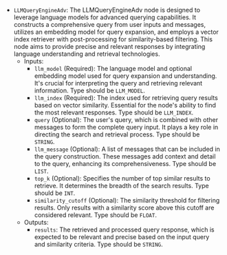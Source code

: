 - `LLMQueryEngineAdv`: The LLMQueryEngineAdv node is designed to leverage language models for advanced querying capabilities. It constructs a comprehensive query from user inputs and messages, utilizes an embedding model for query expansion, and employs a vector index retriever with post-processing for similarity-based filtering. This node aims to provide precise and relevant responses by integrating language understanding and retrieval technologies.
    - Inputs:
        - `llm_model` (Required): The language model and optional embedding model used for query expansion and understanding. It's crucial for interpreting the query and retrieving relevant information. Type should be `LLM_MODEL`.
        - `llm_index` (Required): The index used for retrieving query results based on vector similarity. Essential for the node's ability to find the most relevant responses. Type should be `LLM_INDEX`.
        - `query` (Optional): The user's query, which is combined with other messages to form the complete query input. It plays a key role in directing the search and retrieval process. Type should be `STRING`.
        - `llm_message` (Optional): A list of messages that can be included in the query construction. These messages add context and detail to the query, enhancing its comprehensiveness. Type should be `LIST`.
        - `top_k` (Optional): Specifies the number of top similar results to retrieve. It determines the breadth of the search results. Type should be `INT`.
        - `similarity_cutoff` (Optional): The similarity threshold for filtering results. Only results with a similarity score above this cutoff are considered relevant. Type should be `FLOAT`.
    - Outputs:
        - `results`: The retrieved and processed query response, which is expected to be relevant and precise based on the input query and similarity criteria. Type should be `STRING`.
